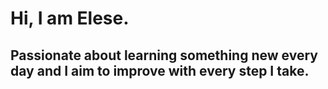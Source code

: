 # Hi, I am Elese.
## Passionate about learning something new every day and I aim to improve with every step I take.
